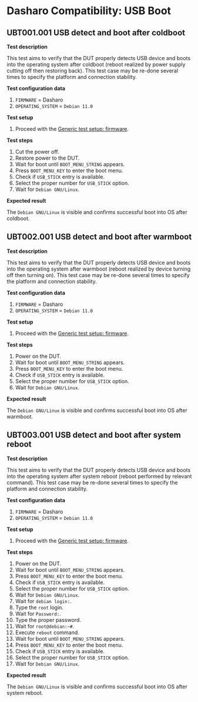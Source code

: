 # Dasharo Compatibility: USB Boot

## UBT001.001 USB detect and boot after coldboot

**Test description**

This test aims to verify that the DUT properly detects USB device and boots
into the operating system after coldboot (reboot realized by power supply
cutting off then restoring back). This test case may be re-done several times
to specify the platform and connection stability.

**Test configuration data**

1. `FIRMWARE` = Dasharo
1. `OPERATING_SYSTEM` = `Debian 11.0`

**Test setup**

1. Proceed with the
    [Generic test setup: firmware](../../generic-test-setup/#firmware).

**Test steps**

1. Cut the power off.
2. Restore power to the DUT.
3. Wait for boot until `BOOT_MENU_STRING` appears.
4. Press `BOOT_MENU_KEY` to enter the boot menu.
5. Check if `USB_STICK` entry is available.
6. Select the proper number for `USB_STICK` option.
7. Wait for `Debian GNU/Linux`.

**Expected result**

The `Debian GNU/Linux` is visible and confirms successful boot into OS after
coldboot.

## UBT002.001 USB detect and boot after warmboot

**Test description**

This test aims to verify that the DUT properly detects USB device and boots
into the operating system after warmboot (reboot realized by device turning
off then turning on). This test case may be re-done several times to specify
the platform and connection stability.

**Test configuration data**

1. `FIRMWARE` = Dasharo
1. `OPERATING_SYSTEM` = `Debian 11.0`

**Test setup**

1. Proceed with the
    [Generic test setup: firmware](../../generic-test-setup/#firmware).

**Test steps**

1. Power on the DUT.
2. Wait for boot until `BOOT_MENU_STRING` appears.
3. Press `BOOT_MENU_KEY` to enter the boot menu.
4. Check if `USB_STICK` entry is available.
5. Select the proper number for `USB_STICK` option.
6. Wait for `Debian GNU/Linux`.

**Expected result**

The `Debian GNU/Linux` is visible and confirms successful boot into OS after
warmboot.

## UBT003.001 USB detect and boot after system reboot

**Test description**

This test aims to verify that the DUT properly detects USB device and boots
into the operating system after system reboot (reboot performed by relevant
command). This test case may be re-done several times to specify the
platform and connection stability.

**Test configuration data**

1. `FIRMWARE` = Dasharo
1. `OPERATING_SYSTEM` = `Debian 11.0`

**Test setup**

1. Proceed with the
    [Generic test setup: firmware](../../generic-test-setup/#firmware).

**Test steps**

1. Power on the DUT.
2. Wait for boot until `BOOT_MENU_STRING` appears.
3. Press `BOOT_MENU_KEY` to enter the boot menu.
4. Check if `USB_STICK` entry is available.
5. Select the proper number for `USB_STICK` option.
6. Wait for `Debian GNU/Linux`.
7. Wait for `debian login:`.
8. Type the `root` login.
9. Wait for `Password:`.
10. Type the proper password.
11. Wait for `root@debian:~#`.
12. Execute `reboot` command.
13. Wait for boot until `BOOT_MENU_STRING` appears.
14. Press `BOOT_MENU_KEY` to enter the boot menu.
15. Check if `USB_STICK` entry is available.
16. Select the proper number for `USB_STICK` option.
17. Wait for `Debian GNU/Linux`.

**Expected result**

The `Debian GNU/Linux` is visible and confirms successful boot into OS after
system reboot.
